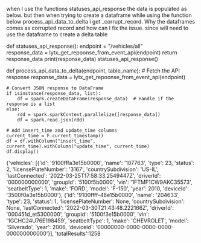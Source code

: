 when I use the functions statuses_api_response the data is populated as below. but then when trying to create a dataframe while using the function below process_api_data_to_delta i get _corrupt_record.
Why the dataframes comes as corrupted record and how can I fix the issue. since will need to use the dataframe to create a delta table

def statuses_api_response():
    endpoint = "/vehicles/all"   
    response_data = lytx_get_repoonse_from_event_api(endpoint)
    return response_data
    print(response_data)
statuses_api_response()


def process_api_data_to_delta(endpoint, table_name):
    # Fetch the API response
    response_data = lytx_get_repoonse_from_event_api(endpoint)
    
    # Convert JSON response to DataFrame
    if isinstance(response_data, list):
        df = spark.createDataFrame(response_data)  # Handle if the response is a list
    else:
        rdd = spark.sparkContext.parallelize([response_data])
        df = spark.read.json(rdd)
    
    # Add insert_time and update_time columns
    current_time = F.current_timestamp()
    df = df.withColumn("insert_time", current_time).withColumn("update_time", current_time)
    df.display()

    

{'vehicles': [{'id': '9100fffa3e15b0000',
   'name': '107763',
   'type': 23,
   'status': 2,
   'licensePlateNumber': '3167',
   'countrySubdivision': 'US-IL',
   'lastConnected': '2022-03-25T17:58:33.2549447Z',
   'driverId': '000000000000',
   'groupId': '5100f5b0000',
   'vin': '1FTMF1CW9AKC35573',
   'seatbeltType': 1,
   'make': 'FORD',
   'model': 'F-150',
   'year': 2010,
   'deviceId': '3500f0a3e15b0000'},
  {'id': '9100ffff-48e15b0000',
   'name': '204633',
   'type': 23,
   'status': 1,
   'licensePlateNumber': None,
   'countrySubdivision': None,
   'lastConnected': '2022-03-30T21:43:48.222166Z',
   'driverId': '000451d_et5300000',
   'groupId': '5100f3e15b0000',
   'vin': '1GCHC24U76E198459',
   'seatbeltType': 1,
   'make': 'CHEVROLET',
   'model': 'Silverado',
   'year': 2006,
   'deviceId': '00000000-0000-0000-0000-000000000000'}],
   'totalResults':1258
